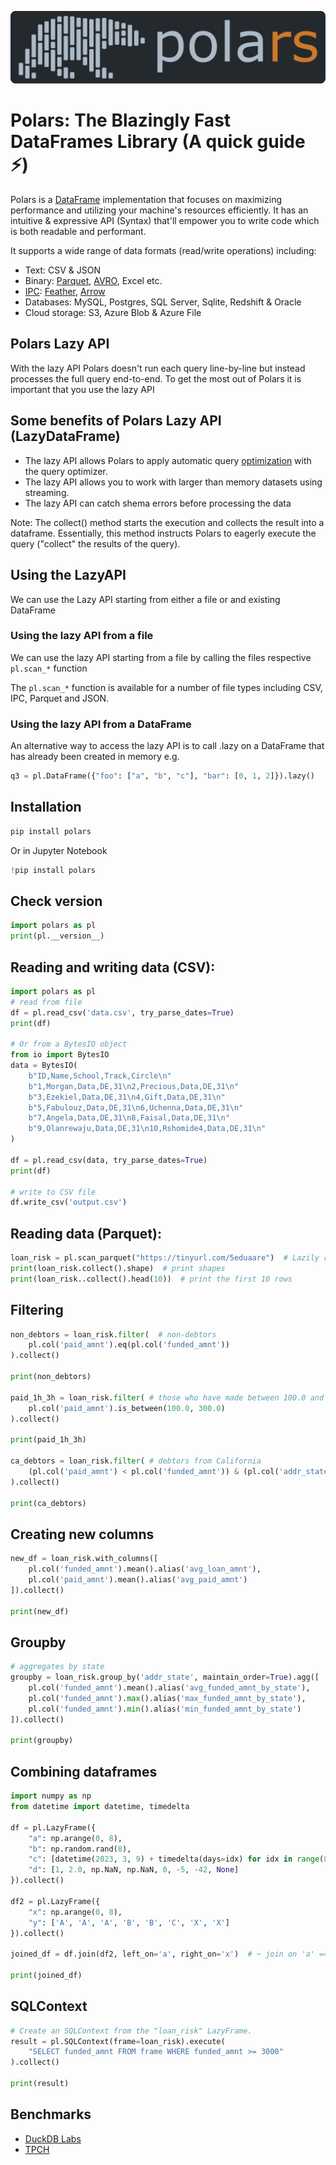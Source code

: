 ![Polars](https://raw.githubusercontent.com/pola-rs/polars-static/master/logos/polars_github_logo_rect_dark_name.svg)
# Polars: The Blazingly Fast DataFrames Library (A quick guide ⚡)
Polars is a [DataFrame](https://en.wikipedia.org/wiki/Dataframe "A DataFrame is a 2-dimensional data structure that is useful for data manipulation and analysis.") implementation that focuses on maximizing performance
and utilizing your machine's resources efficiently. It has an intuitive & expressive API (Syntax) that'll empower you to write code which is both readable and performant.

It supports a wide range of data formats (read/write operations) including:
- Text: CSV & JSON
- Binary: [Parquet](https://en.wikipedia.org/wiki/Apache_Parquet "Parquet is a column-oriented data storage format"), [AVRO](https://en.wikipedia.org/wiki/Apache_Avro "Avro is a row-based data serialization format/system"), Excel etc.
- [IPC](https://en.wikipedia.org/wiki/Inter-process_communication "inter-process communication (IPC), are the mechanisms provided by an operating system for processes to manage shared data."): [Feather](https://arrow.apache.org/docs/python/feather.html "Feather is a portable file format for storing Arrow tables or data frames (from languages like Python or R) that utilizes the Arrow IPC format internally."), [Arrow](https://arrow.apache.org/docs/format/Columnar.html "The “Arrow Columnar Format” includes a language-agnostic in-memory data structure specification, a protocol for serialization and generic data transport. Arrow defines an inter-process communication (IPC) mechanism to transfer a collection of Arrow columnar arrays (called a “record batch”)")
- Databases: MySQL, Postgres, SQL Server, Sqlite, Redshift & Oracle
- Cloud storage: S3, Azure Blob & Azure File

## Polars Lazy API
With the lazy API Polars doesn't run each query line-by-line but instead processes the full query end-to-end.
To get the most out of Polars it is important that you use the lazy API

## Some benefits of Polars Lazy API (LazyDataFrame)
- The lazy API allows Polars to apply automatic query [optimization](https://docs.pola.rs/user-guide/lazy/optimizations/) with the query optimizer.
- The lazy API allows you to work with larger than memory datasets using streaming.
- The lazy API can catch shema errors before processing the data


Note: The collect() method starts the execution and collects the result into a dataframe. Essentially, this method instructs Polars to eagerly execute the query ("collect" the results of the query).

## Using the LazyAPI
We can use the Lazy API starting from either a file or and existing DataFrame

### Using the lazy API from a file
We can use the lazy API starting from a file by calling the files respective ```pl.scan_*``` function

The ```pl.scan_*``` function is available for a number of file types including CSV, IPC, Parquet and JSON.

### Using the lazy API from a DataFrame
An alternative way to access the lazy API is to call .lazy on a DataFrame that has already been created in memory e.g.
```python
q3 = pl.DataFrame({"foo": ["a", "b", "c"], "bar": [0, 1, 2]}).lazy()
```


## Installation
```python
pip install polars
```
Or in Jupyter Notebook
```python
!pip install polars
```

## Check version
```python
import polars as pl
print(pl.__version__)
```

## Reading and writing data (CSV):
```python
import polars as pl
# read from file
df = pl.read_csv('data.csv', try_parse_dates=True)
print(df)

# Or from a BytesIO object
from io import BytesIO
data = BytesIO(
    b"ID,Name,School,Track,Circle\n"
    b"1,Morgan,Data,DE,31\n2,Precious,Data,DE,31\n"
    b"3,Ezekiel,Data,DE,31\n4,Gift,Data,DE,31\n"
    b"5,Fabulouz,Data,DE,31\n6,Uchenna,Data,DE,31\n"
    b"7,Angela,Data,DE,31\n8,Faisal,Data,DE,31\n"
    b"9,Olanrewaju,Data,DE,31\n10,Rshomide4,Data,DE,31\n"
)

df = pl.read_csv(data, try_parse_dates=True)
print(df)

# write to CSV file
df.write_csv('output.csv')

```

## Reading data (Parquet):
```python
loan_risk = pl.scan_parquet("https://tinyurl.com/5eduaare")  # Lazily read remote parquet file
print(loan_risk.collect().shape)  # print shapes
print(loan_risk..collect().head(10))  # print the first 10 rows
```

## Filtering
```python
non_debtors = loan_risk.filter(  # non-debtors
    pl.col('paid_amnt').eq(pl.col('funded_amnt'))
).collect()

print(non_debtors)

paid_1h_3h = loan_risk.filter( # those who have made between 100.0 and 300.0 in loan repayments
    pl.col('paid_amnt').is_between(100.0, 300.0)
).collect()

print(paid_1h_3h)

ca_debtors = loan_risk.filter( # debtors from California
    (pl.col('paid_amnt') < pl.col('funded_amnt')) & (pl.col('addr_state') == 'CA')
).collect()

print(ca_debtors)
```

## Creating new columns
```python
new_df = loan_risk.with_columns([
    pl.col('funded_amnt').mean().alias('avg_loan_amnt'),
    pl.col('paid_amnt').mean().alias('avg_paid_amnt')
]).collect()

print(new_df)
```

## Groupby
```python
# aggregates by state
groupby = loan_risk.group_by('addr_state', maintain_order=True).agg([
    pl.col('funded_amnt').mean().alias('avg_funded_amnt_by_state'),
    pl.col('funded_amnt').max().alias('max_funded_amnt_by_state'),
    pl.col('funded_amnt').min().alias('min_funded_amnt_by_state')
]).collect()

print(groupby)
```

## Combining dataframes
```python
import numpy as np
from datetime import datetime, timedelta

df = pl.LazyFrame({
    "a": np.arange(0, 8),
    "b": np.random.rand(8),
    "c": [datetime(2023, 3, 9) + timedelta(days=idx) for idx in range(8)],
    "d": [1, 2.0, np.NaN, np.NaN, 0, -5, -42, None]
}).collect()

df2 = pl.LazyFrame({
    "x": np.arange(0, 8),
    "y": ['A', 'A', 'A', 'B', 'B', 'C', 'X', 'X']
}).collect()

joined_df = df.join(df2, left_on='a', right_on='x')  # ~ join on 'a' == 'x'

print(joined_df)
```

## SQLContext
```python
# Create an SQLContext from the "loan_risk" LazyFrame.
result = pl.SQLContext(frame=loan_risk).execute(
    "SELECT funded_amnt FROM frame WHERE funded_amnt >= 3000"
).collect()

print(result)
```

## Benchmarks
- [DuckDB Labs](https://duckdblabs.github.io/db-benchmark/)
- [TPCH](https://pola.rs/posts/benchmarks/)
